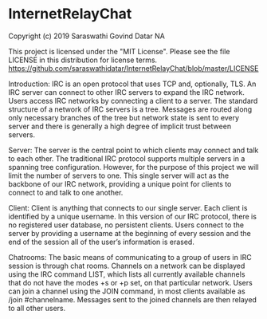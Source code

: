 # InternetRelayChat
Copyright (c) 2019 Saraswathi Govind Datar NA

This project is licensed under the "MIT License". Please see the file LICENSE in this distribution for license terms.
https://github.com/saraswathidatar/InternetRelayChat/blob/master/LICENSE

Introduction:
IRC is an open protocol that uses TCP and, optionally, TLS. An IRC server can connect to other IRC servers to expand the IRC network. Users access IRC networks by connecting a client to a server. The standard structure of a network of IRC servers is a tree. Messages are routed along only necessary branches of the tree but network state is sent to every server and there is generally a high degree of implicit trust between servers.

Server: The server is the central point to which clients may connect and talk to each other. The traditional IRC protocol supports multiple servers in a spanning tree configuration. However, for the purpose of this project we will limit the number of servers to one. This single server will act as the backbone of our IRC network, providing a unique point for clients to connect to and talk to one another.

Client: Client is anything that connects to our single server. Each client is identified by a unique username. In this version of our IRC protocol, there is no registered user database, no persistent clients. Users connect to the server by providing a username at the beginning of every session and the end of the session all of the user’s information is erased.

Chatrooms: The basic means of communicating to a group of users in IRC session is through chat rooms. Channels on a network can be displayed using the IRC command LIST, which lists all currently available channels that do not have the modes +s or +p set, on that particular network. Users can join a channel using the JOIN command, in most clients available as /join #channelname. Messages sent to the joined channels are then relayed to all other users.

